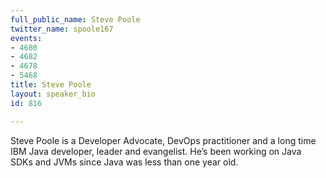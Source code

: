 ```yaml
---
full_public_name: Steve Poole
twitter_name: spoole167
events:
- 4680
- 4682
- 4678
- 5468
title: Steve Poole
layout: speaker_bio
id: 816

---
```

Steve Poole is a Developer Advocate, DevOps practitioner  and a long time IBM Java developer, leader and evangelist. He’s been working on Java SDKs and JVMs since Java was less than one year old. 